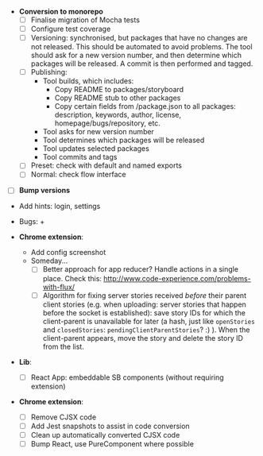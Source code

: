 - **Conversion to monorepo**
    + [ ] Finalise migration of Mocha tests
    + [ ] Configure test coverage
    + [ ] Versioning: synchronised, but packages that have no changes are not released.
      This should be automated to avoid problems. The tool should ask for a new version number,
      and then determine which packages will be released. A commit is then performed and tagged.
    + [ ] Publishing:
        - Tool builds, which includes:
            - Copy README to packages/storyboard
            - Copy README stub to other packages
            - Copy certain fields from <root>/package.json to all packages:
              description, keywords, author, license, homepage/bugs/repository, etc.
        - Tool asks for new version number
        - Tool determines which packages will be released
        - Tool updates selected packages
        - Tool commits and tags
    + [ ] Preset: check with default and named exports
    + [ ] Normal: check flow interface

- [ ] **Bump versions**

- Add hints: login, settings

- Bugs:
    +
- **Chrome extension**:
    + Add config screenshot
    + Someday...
        * [ ] Better approach for app reducer? Handle actions in a single place. Check this: http://www.code-experience.com/problems-with-flux/
        * [ ] Algorithm for fixing server stories received *before* their parent client stories (e.g. when uploading: server stories that happen before the socket is established): save story IDs for which the client-parent is unavailable for later (a hash, just like `openStories` and `closedStories`: `pendingClientParentStories`? :) ). When the client-parent appears, move the story and delete the story ID from the list.
- **Lib**:
    + [ ] React App: embeddable SB components (without requiring extension)
- **Chrome extension**:
    + [ ] Remove CJSX code
    + [ ] Add Jest snapshots to assist in code conversion
    + [ ] Clean up automatically converted CJSX code
    + [ ] Bump React, use PureComponent where possible
